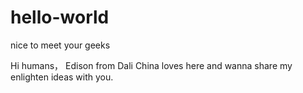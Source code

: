# hello-world
nice to meet your geeks

Hi humans，
Edison from Dali China loves here and wanna share my enlighten ideas with you.
